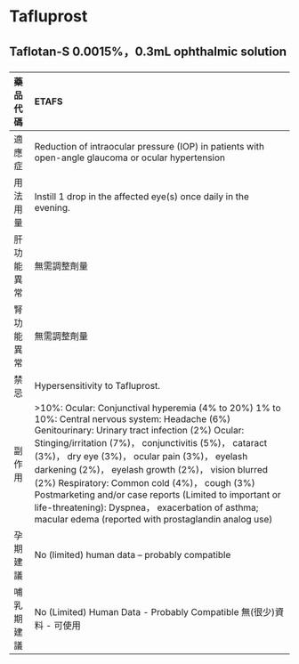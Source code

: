 # Tafluprost

## Taflotan-S 0.0015%，0.3mL ophthalmic solution

##### 

| 藥品代碼   | ETAFS                                                                                                                                                                                                                                                                                                                                                                                                                                                                                                                                         |
|:-----------|:----------------------------------------------------------------------------------------------------------------------------------------------------------------------------------------------------------------------------------------------------------------------------------------------------------------------------------------------------------------------------------------------------------------------------------------------------------------------------------------------------------------------------------------------|
| 適應症     | Reduction of intraocular pressure (IOP) in patients with open-angle glaucoma or ocular hypertension                                                                                                                                                                                                                                                                                                                                                                                                                                           |
| 用法用量   | Instill 1 drop in the affected eye(s) once daily in the evening.                                                                                                                                                                                                                                                                                                                                                                                                                                                                              |
| 肝功能異常 | 無需調整劑量                                                                                                                                                                                                                                                                                                                                                                                                                                                                                                                                  |
| 腎功能異常 | 無需調整劑量                                                                                                                                                                                                                                                                                                                                                                                                                                                                                                                                  |
| 禁忌       | Hypersensitivity to Tafluprost.                                                                                                                                                                                                                                                                                                                                                                                                                                                                                                               |
| 副作用     | >10%: Ocular: Conjunctival hyperemia (4% to 20%) 1% to 10%: Central nervous system: Headache (6%) Genitourinary: Urinary tract infection (2%) Ocular: Stinging/irritation (7%)， conjunctivitis (5%)， cataract (3%)， dry eye (3%)， ocular pain (3%)， eyelash darkening (2%)， eyelash growth (2%)， vision blurred (2%) Respiratory: Common cold (4%)， cough (3%) Postmarketing and/or case reports (Limited to important or life-threatening): Dyspnea， exacerbation of asthma; macular edema (reported with prostaglandin analog use) |
| 孕期建議   | No (limited) human data – probably compatible                                                                                                                                                                                                                                                                                                                                                                                                                                                                                                 |
| 哺乳期建議 | No (Limited) Human Data - Probably Compatible 無(很少)資料 - 可使用                                                                                                                                                                                                                                                                                                                                                                                                                                                                           |

